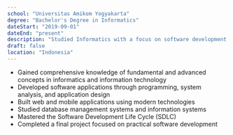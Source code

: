 ```yaml
---
school: "Universitas Amikom Yogyakarta"
degree: "Bachelor's Degree in Informatics"
dateStart: "2019-09-01"
dateEnd: "present"
description: "Studied Informatics with a focus on software development."
draft: false
location: "Indonesia"
---
```


- Gained comprehensive knowledge of fundamental and advanced concepts in informatics and information technology  
- Developed software applications through programming, system analysis, and application design  
- Built web and mobile applications using modern technologies  
- Studied database management systems and information systems  
- Mastered the Software Development Life Cycle (SDLC)  
- Completed a final project focused on practical software development
